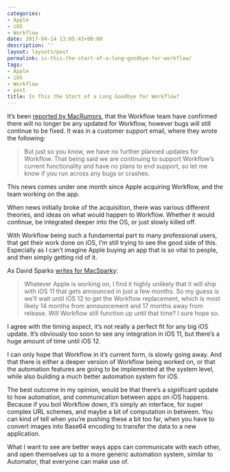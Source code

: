 ```yaml
---
categories:
- Apple
- iOS
- Workflow
date: 2017-04-14 13:05:43+00:00
description: ''
layout: layouts/post
permalink: is-this-the-start-of-a-long-goodbye-for-workflow/
tags:
- Apple
- iOS
- Workflow
- post
title: Is This the Start of a Long Goodbye for Workflow?
---
```


<div class="kg-card-markdown">
<p>It’s been <a href="https://www.macrumors.com/2017/04/13/workflow-stop-releasing-updates/">reported by MacRumors</a>, that the Workflow team have confirmed there will no longer be any updated for Workflow, however bugs will still continue to be fixed. It was in a customer support email, where they wrote the following:</p>
<blockquote>
<p>But just so you know, we have no further planned updates for Workflow. That being said we are continuing to support Workflow&#8217;s current functionality and have no plans to end support, so let me know if you run across any bugs or crashes.</p>
</blockquote>
<p>This news comes under one month since Apple acquiring Workflow, and the team working on the app.</p>
<p>When news initially broke of the acquisition, there was various different theories, and ideas on what would happen to Workflow. Whether it would continue, be integrated deeper into the OS, or just slowly killed off.</p>
<p>With Workflow being such a fundamental part to many professional users, that get their work done on iOS, I’m still trying to see the good side of this. Especially as I can’t imagine Apple buying an app that is so vital to people, and then simply getting rid of it.</p>
<p>As David Sparks <a href="https://www.macsparky.com/blog/2017/4/a-long-sunset-for-workflow">writes for MacSparky</a>:</p>
<blockquote>
<p>Whatever Apple is working on, I find it highly unlikely that it will ship with iOS 11 that gets announced in just a few months. So my guess is we&#8217;ll wait until iOS 12 to get the Workflow replacement, which is most likely 14 months from announcement and 17 months away from release. Will Workflow still function up until that time? I sure hope so.</p>
</blockquote>
<p>I agree with the timing aspect, it’s not really a perfect fit for any big iOS update. It’s obviously too soon to see any integration in iOS 11, but there’s a huge amount of time until iOS 12.</p>
<p>I can only hope that Workflow in it’s current form, is slowly going away. And that there is either a deeper version of Workflow being worked on, or that the automation features are going to be implemented at the system level, while also building a much better automation system for iOS.</p>
<p>The best outcome in my opinion, would be that there’s a significant update to how automation, and communication between apps on iOS happens. Because if you boil Workflow down, it’s simply an interface, for super complex URL schemes, and maybe a bit of computation in between. You can kind of tell when you’re pushing these a bit too far, when you have to convert images into Base64 encoding to transfer the data to a new application.</p>
<p>What I want to see are better ways apps can communicate with each other, and open themselves up to a more generic automation system, similar to Automator, that everyone can make use of.</p>
</div>